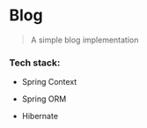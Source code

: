 # Blog

> A simple blog implementation

### Tech stack:

- Spring Context

- Spring ORM

- Hibernate
